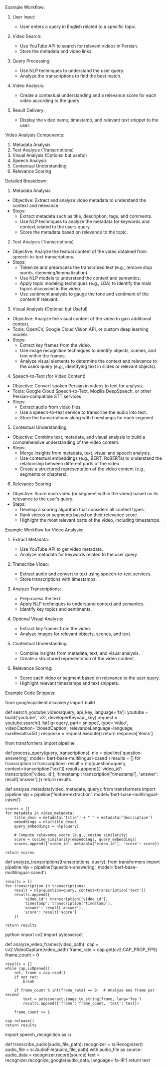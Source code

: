 Example Workflow:
  1. User Input:
     - User enters a query in English related to a specific topic.

  2. Video Search:
     - Use YouTube API to search for relevant videos in Persian.
     - Store the metadata and video links.

  3. Query Processing:
     - Use NLP techniques to understand the user query.
     - Analyze the transcriptions to find the best match.

  4. Video Analysis:
     - Create a contextual understanding and a relevance score for each video according to the query

  5. Result Delivery:
     - Display the video name, timestamp, and relevant text snippet to the user.


Video Analysis Components:

1. Metadata Analysis
2. Text Analysis (Transcriptions)
3. Visual Analysis (Optional but useful)
4. Speech Analysis
5. Contextual Understanding
6. Relevance Scoring

Detailed Breakdown:

1. Metadata Analysis

- Objective: Extract and analyze video metadata to understand the context and relevance.
- Steps:
  - Extract metadata such as title, description, tags, and comments.
  - Use NLP techniques to analyze the metadata for keywords and context related to the users query.
  - Score the metadata based on relevance to the topic.


2. Text Analysis (Transcriptions)

- Objective: Analyze the textual content of the video obtained from speech-to-text transcriptions.
- Steps:
  - Tokenize and preprocess the transcribed text (e.g., remove stop words, stemming/lemmatization).
  - Use NLP models to understand the context and semantics.
  - Apply topic modeling techniques (e.g., LDA) to identify the main topics discussed in the video.
  - Use sentiment analysis to gauge the tone and sentiment of the content if relevant.


3. Visual Analysis (Optional but Useful)

- Objective: Analyze the visual content of the video to gain additional context.
- Tools: OpenCV, Google Cloud Vision API, or custom deep learning models
- Steps:
  - Extract key frames from the video.
  - Use image recognition techniques to identify objects, scenes, and text within the frames.
  - Analyze visual elements to determine the context and relevance to the users query (e.g., identifying text in slides or relevant objects).


4. Speech-to-Text (for Video Content)

- Objective: Convert spoken Persian in videos to text for analysis.
- Tools: Google Cloud Speech-to-Text, Mozilla DeepSpeech, or other Persian-compatible STT services
- Steps:
  - Extract audio from video files.
  - Use a speech-to-text service to transcribe the audio into text.
  - Store the transcriptions along with timestamps for each segment.


5. Contextual Understanding

- Objective: Combine text, metadata, and visual analysis to build a comprehensive understanding of the video content.
- Steps:
  - Merge insights from metadata, text, visual and speech analysis.
  - Use contextual embeddings (e.g., BERT, RoBERTa) to understand the relationship between different parts of the video.
  - Create a structured representation of the video content (e.g., segments or chapters).


6. Relevance Scoring

- Objective: Score each video (or segment within the video) based on its relevance to the user’s query.
- Steps:
  - Develop a scoring algorithm that considers all content types.
  - Rank videos or segments based on their relevance score.
  - Highlight the most relevant parts of the video, including timestamps.


Example Workflow for Video Analysis:
1. Extract Metadata:
   - Use YouTube API to get video metadata.
   - Analyze metadata for keywords related to the user query.

2. Transcribe Video:
   - Extract audio and convert to text using speech-to-text services.
   - Store transcriptions with timestamps.

3. Analyze Transcriptions:
   - Preprocess the text.
   - Apply NLP techniques to understand context and semantics.
   - Identify key topics and sentiments.

4. Optional Visual Analysis:
   - Extract key frames from the video.
   - Analyze images for relevant objects, scenes, and text.

5. Contextual Understanding:
   - Combine insights from metadata, text, and visual analysis.
   - Create a structured representation of the video content.

6. Relevance Scoring:
   - Score each video or segment based on relevance to the user query.
   - Highlight relevant timestamps and text snippets.

Example Code Snippets:


from googleapiclient.discovery import build

def search_youtube_videos(query, api_key, language='fa'):
    youtube = build('youtube', 'v3', developerKey=api_key)
    request = youtube.search().list(
        q=query,
        part='snippet',
        type='video',
        videoCaption='closedCaption',
        relevanceLanguage=language,
        maxResults=50
    )
    response = request.execute()
    return response['items']


from transformers import pipeline

def process_query(query, transcriptions):
    nlp = pipeline('question-answering', model='bert-base-multilingual-cased')
    results = []
    for transcription in transcriptions:
        result = nlp(question=query, context=transcription['text'])
        results.append({
            'video_id': transcription['video_id'],
            'timestamp': transcription['timestamp'],
            'answer': result['answer']
        })
    return results


def analyze_metadata(video_metadata, query):
    from transformers import pipeline
    nlp = pipeline('feature-extraction', model='bert-base-multilingual-cased')
    
    scores = []
    for metadata in video_metadata:
        title_desc = metadata['title'] + " " + metadata['description']
        embeddings = nlp(title_desc)
        query_embeddings = nlp(query)

        # Compute relevance score (e.g., cosine similarity)
        score = cosine_similarity(embeddings, query_embeddings)
        scores.append({'video_id': metadata['video_id'], 'score': score})
    
    return scores


def analyze_transcriptions(transcriptions, query):
    from transformers import pipeline
    nlp = pipeline('question-answering', model='bert-base-multilingual-cased')
    
    results = []
    for transcription in transcriptions:
        result = nlp(question=query, context=transcription['text'])
        results.append({
            'video_id': transcription['video_id'],
            'timestamp': transcription['timestamp'],
            'answer': result['answer'],
            'score': result['score']
        })
    
    return results


python
import cv2
import pytesseract

def analyze_video_frames(video_path):
    cap = cv2.VideoCapture(video_path)
    frame_rate = cap.get(cv2.CAP_PROP_FPS)
    frame_count = 0
    
    results = []
    while cap.isOpened():
        ret, frame = cap.read()
        if not ret:
            break
        
        if frame_count % int(frame_rate) == 0:  # Analyze one frame per second
            text = pytesseract.image_to_string(frame, lang='fas')
            results.append({'frame': frame_count, 'text': text})
        
        frame_count += 1
    
    cap.release()
    return results


import speech_recognition as sr

def transcribe_audio(audio_file_path):
    recognizer = sr.Recognizer()
    audio_file = sr.AudioFile(audio_file_path)
    with audio_file as source:
        audio_data = recognizer.record(source)
    text = recognizer.recognize_google(audio_data, language='fa-IR')
    return text

